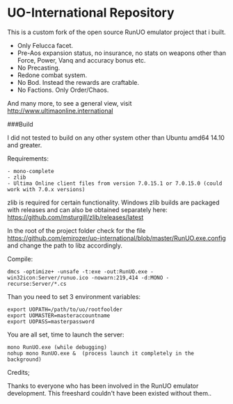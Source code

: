 UO-International Repository
=====

This is a custom fork of the open source RunUO emulator project that i built.

* Only Felucca facet.
* Pre-Aos expansion status, no insurance, no stats on weapons other than Force, Power, Vanq and accuracy bonus etc.
* No Precasting.
* Redone combat system.
* No Bod. Instead the rewards are craftable.
* No Factions. Only Order/Chaos.

And many more, to see a general view, visit <http://www.ultimaonline.international>

###Build

I did not tested to build on any other system other than Ubuntu amd64 14.10 and greater.

Requirements:

    - mono-complete
    - zlib
    - Ultima Online client files from version 7.0.15.1 or 7.0.15.0 (could work with 7.0.x versions)

zlib is required for certain functionality. Windows zlib builds are packaged with releases and can also be obtained separately here: https://github.com/msturgill/zlib/releases/latest

In the root of the project folder check for the file <https://github.com/emirozer/uo-international/blob/master/RunUO.exe.config> and change the path to libz accordingly.

Compile:

    dmcs -optimize+ -unsafe -t:exe -out:RunUO.exe -win32icon:Server/runuo.ico -nowarn:219,414 -d:MONO -recurse:Server/*.cs

Than you need to set 3 environment variables:

    export UOPATH=/path/to/uo/rootfoolder
    export UOMASTER=masteraccountname
    export UOPASS=masterpassword


You are all set, time to launch the server:

    mono RunUO.exe (while debugging)
    nohup mono RunUO.exe &  (process launch it completely in the background)


Credits;

Thanks to everyone who has been involved in the RunUO emulator development.
This freeshard couldn't have been existed without them..
